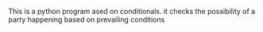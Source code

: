 This is a python program ased on conditionals. it checks the possibility of a party happening based on prevailing conditions
